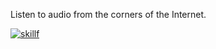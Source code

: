 Listen to audio from the corners of the Internet.

[![skillf](https://i.imgur.com/b77JGX0.jpg)](https://skillf.github.io)
